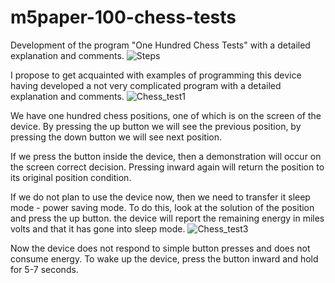 # m5paper-100-chess-tests
  Development of the program "One Hundred Chess Tests" with a detailed explanation and comments.
![Steps](https://user-images.githubusercontent.com/123604180/216603021-c671f4eb-6af7-42f6-8ee6-7a7734793407.png)

  I propose to get acquainted with examples of programming this device
having developed a not very complicated program with a detailed explanation and
comments.
![Chess_test1](https://user-images.githubusercontent.com/123604180/215561834-b665babd-4bc5-4c52-ac05-12b1b60a2625.png)

  We have one hundred chess positions, one of which is on the screen of the device.
By pressing the up button we will see the previous position, by pressing the down
button we will see next position.

  If we press the button inside the device, then a demonstration will occur on the screen
correct decision. Pressing inward again will return the position to its original position
condition.

  If we do not plan to use the device now, then we need to transfer it
sleep mode - power saving mode. To do this, look at the solution of the position
and press the up button. the device will report the remaining energy in miles volts and
that it has gone into sleep mode.
![Chess_test3](https://user-images.githubusercontent.com/123604180/215562811-cad6c16e-82f6-4ea2-a36b-5a48af777c17.png)

  Now the device does not respond to simple button presses and does not consume energy.
To wake up the device, press the button inward and hold for 5-7 seconds.
